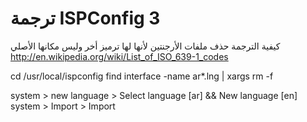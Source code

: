 ترجمة ISPConfig 3
======

كيفية الترجمة
حذف ملفات الأرجنتين لأنها لها ترميز أخر وليس مكانها الأصلي
http://en.wikipedia.org/wiki/List_of_ISO_639-1_codes

cd /usr/local/ispconfig
find interface -name ar*.lng | xargs rm -f

system > new language > Select language [ar] && New language [en]
system > Import > Import 